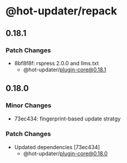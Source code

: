# @hot-updater/repack

## 0.18.1

### Patch Changes

- 8bf8f8f: rspress 2.0.0 and llms.txt
  - @hot-updater/plugin-core@0.18.1

## 0.18.0

### Minor Changes

- 73ec434: fingerprint-based update stratgy

### Patch Changes

- Updated dependencies [73ec434]
  - @hot-updater/plugin-core@0.18.0
